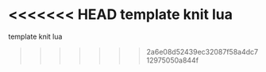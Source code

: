 <<<<<<< HEAD
template knit lua
=======
template knit lua
>>>>>>> 2a6e08d52439ec32087f58a4dc712975050a844f
